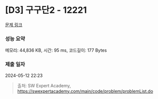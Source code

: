 # [D3] 구구단2 - 12221 

[문제 링크](https://swexpertacademy.com/main/code/problem/problemDetail.do?contestProbId=AXpz3dravpQDFATi) 

### 성능 요약

메모리: 44,836 KB, 시간: 95 ms, 코드길이: 177 Bytes

### 제출 일자

2024-05-12 22:23



> 출처: SW Expert Academy, https://swexpertacademy.com/main/code/problem/problemList.do